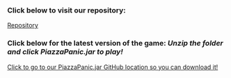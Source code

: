 <h3> Click below to visit our repository:</h3>
<a href="https://github.com/decassociation/ENG1Game">Repository</a>

<h3>Click below for the latest version of the game: <i>Unzip the folder and click PiazzaPanic.jar to play!</i></h3>
<a href="https://github.com/decassociation/ENG1Game/blob/master/desktop/build/libs/desktop-1.0.jar" download>Click to go to our PiazzaPanic.jar GitHub location so you can download it!</a>
